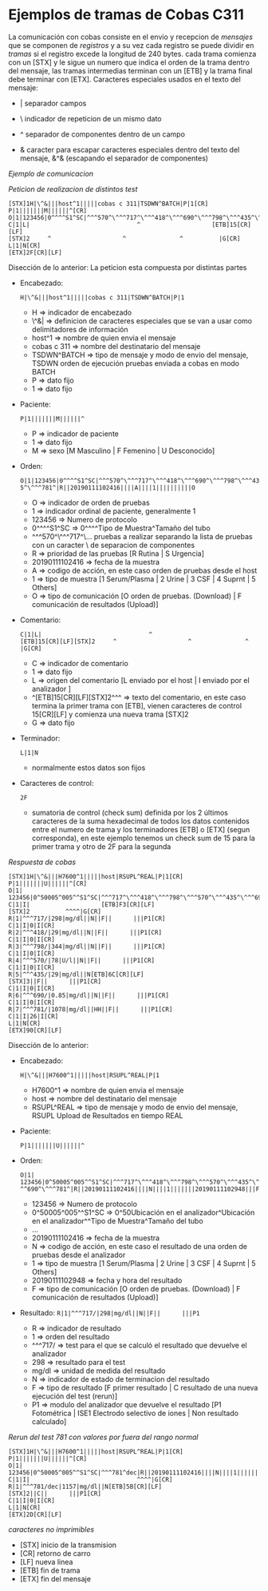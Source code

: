 # Ejemplos de tramas de Cobas C311

La comunicación con cobas consiste en el envio y recepcion de _mensajes_ que se componen de _registros_ y a su vez cada registro se puede dividir en _tramas_ si el registro excede la longitud de 240 bytes. cada trama comienza con un [STX] y le sigue un numero que indica el orden de la trama dentro del mensaje, las tramas intermedias terminan con un [ETB] y la trama final debe terminar con [ETX].
Caracteres especiales usados en el texto del mensaje:

* | separador campos

* \ indicador de repeticion de un mismo dato

* ^ separador de componentes dentro de un campo

* & caracter para escapar caracteres especiales dentro del texto del mensaje, &^& (escapando el separador de componentes)


*Ejemplo de comunicacion*

_Peticion de realizacion de distintos test_
```
[STX]1H|\^&|||host^1|||||cobas c 311|TSDWN^BATCH|P|1[CR]
P|1|||||||M||||||^[CR]
O|1|123456|0^^^^S1^SC|^^^570^\^^^717^\^^^418^\^^^690^\^^^798^\^^^435^\^^^781^|R||20190111102416||||A||||1||||||||||O[CR]
C|1|L|                              ^                    [ETB]15[CR][LF]
[STX]2     ^                    ^               ^          |G[CR]
L|1|N[CR]
[ETX]2F[CR][LF]
```
Disección de lo anterior:
La peticion esta compuesta por distintas partes
* Encabezado:

  `H|\^&|||host^1|||||cobas c 311|TSDWN^BATCH|P|1`
  + H => indicador de encabezado
  + \\^&| => definicion de caracteres especiales que se van a usar como delimitadores de información
  + host^1 => nombre de quien envia el mensaje
  + cobas c 311 => nombre del destinatario del mensaje
  + TSDWN^BATCH => tipo de mensaje y modo de envio del mensaje, TSDWN orden de ejecución pruebas enviada a cobas en modo BATCH 
  + P => dato fijo
  + 1 => dato fijo
   
* Paciente:
  
  `P|1|||||||M||||||^`
  + P => indicador de paciente
  + 1 => dato fijo
  + M => sexo [M Masculino | F Femenino | U Desconocido]
* Orden:
  
  `O|1|123456|0^^^^S1^SC|^^^570^\^^^717^\^^^418^\^^^690^\^^^798^\^^^435^\^^^781^|R||20190111102416||||A||||1||||||||||O`
  + O => indicador de orden de pruebas 
  + 1 => indicador ordinal de paciente, generalmente 1
  + 123456 => Numero de protocolo
  + 0^^^^S1^SC => 0^^^^Tipo de Muestra^Tamaño del tubo
  + ^^^570^\\^^^717^\\... pruebas a realizar separando la lista de pruebas con un caracter \\ de separacion de componentes
  + R => prioridad de las pruebas [R Rutina | S Urgencia]
  + 20190111102416 => fecha de la muestra
  + A => codigo de acción, en este caso orden de pruebas desde el host
  + 1 => tipo de muestra [1 Serum/Plasma | 2 Urine | 3 CSF | 4 Suprnt | 5 Others]
  + O => tipo de comunicación [O orden de pruebas. (Download) | F comunicación de resultados (Upload)]
* Comentario:
  
  `C|1|L|                              ^                    [ETB]15[CR][LF][STX]2     ^                    ^               ^          |G[CR]`
  + C => indicador de comentario
  + 1 => dato fijo
  + L => origen del comentario [L enviado por el host | I enviado por el analizador ]
  + ^[ETB]15[CR][LF][STX]2^^^ => texto del comentario, en este caso termina la primer trama con [ETB], vienen caracteres de control 15[CR][LF] y comienza una nueva trama [STX]2 
  + G => dato fijo
* Terminador:
  
  `L|1|N`
  + normalmente estos datos son fijos
* Caracteres de control:
  
  `2F`
  + sumatoria de control (check sum) definida por los 2 últimos caracteres de la suma hexadecimal de todos los datos contenidos entre el numero de trama y los terminadores [ETB] o [ETX] (segun corresponda), en este ejemplo tenemos un check sum de 15 para la primer trama y otro de 2F para la segunda


_Respuesta de cobas_
```
[STX]1H|\^&|||H7600^1|||||host|RSUPL^REAL|P|1[CR]
P|1|||||||U||||||^[CR]
O|1|                123456|0^50005^005^^S1^SC|^^^717^\^^^418^\^^^798^\^^^570^\^^^435^\^^^690^\^^^781^|R||20190111102416||||N||||1|||||||20190111102948|||F[CR]
C|1|I|                    [ETB]F3[CR][LF]
[STX]2          ^^^^|G[CR]
R|1|^^^717/|298|mg/dl||N||F||      |||P1[CR]
C|1|I|0|I[CR]
R|2|^^^418/|29|mg/dl||N||F||      |||P1[CR]
C|1|I|0|I[CR]
R|3|^^^798/|344|mg/dl||N||F||      |||P1[CR]
C|1|I|0|I[CR]
R|4|^^^570/|78|U/l||N||F||      |||P1[CR]
C|1|I|0|I[CR]
R|5|^^^435/|29|mg/dl||N[ETB]6C[CR][LF]
[STX]3||F||      |||P1[CR]
C|1|I|0|I[CR]
R|6|^^^690/|0.85|mg/dl||N||F||      |||P1[CR]
C|1|I|0|I[CR]
R|7|^^^781/|1078|mg/dl||HH||F||      |||P1[CR]
C|1|I|26|I[CR]
L|1|N[CR]
[ETX]90[CR][LF]
```
Disección de lo anterior:
* Encabezado:

  `H|\^&|||H7600^1|||||host|RSUPL^REAL|P|1`
  + H7600^1 => nombre de quien envia el mensaje
  + host => nombre del destinatario del mensaje
  + RSUPL^REAL => tipo de mensaje y modo de envio del mensaje, RSUPL Upload de Resultados en tiempo REAL
* Paciente:
  
  `P|1|||||||U||||||^`
* Orden:

  `O|1|                123456|0^50005^005^^S1^SC|^^^717^\^^^418^\^^^798^\^^^570^\^^^435^\^^^690^\^^^781^|R||20190111102416||||N||||1|||||||20190111102948|||F`
  + 123456 => Numero de protocolo
  + 0^50005^005^^S1^SC => 0^50Ubicación en el analizador^Ubicación en el analizador^^Tipo de Muestra^Tamaño del tubo
  + ...
  + 20190111102416 => fecha de la muestra
  + N => codigo de acción, en este caso el resultado de una orden de pruebas desde el analizador
  + 1 => tipo de muestra [1 Serum/Plasma | 2 Urine | 3 CSF | 4 Suprnt | 5 Others]
  + 20190111102948 => fecha y hora del resultado
  + F => tipo de comunicación [O orden de pruebas. (Download) | F comunicación de resultados (Upload)]
* Resultado:
  `R|1|^^^717/|298|mg/dl||N||F||      |||P1`
  + R => indicador de resultado
  + 1 => orden del resultado
  + ^^^717/ => test para el que se calculó el resultado que devuelve el analizador
  + 298 => resultado para el test
  + mg/dl => unidad de medida del resultado
  + N => indicador de estado de terminacion del resultado
  + F => tipo de resultado [F primer resultado | C resultado de una nueva ejecución del test (rerun)]
  + P1 => modulo del analizador que devuelve el resultado [P1 Fotométrica | ISE1 Electrodo selectivo de iones | Non resultado calculado] 

_Rerun del test 781 con valores por fuera del rango normal_
```
[STX]1H|\^&|||H7600^1|||||host|RSUPL^REAL|P|1[CR]
P|1|||||||U||||||^[CR]
O|1|                123456|0^50005^005^^S1^SC|^^^781^dec|R||20190111102416||||N||||1|||||||20190111112156|||F[CR]
C|1|I|                              ^^^^|G[CR]
R|1|^^^781/dec|1157|mg/dl||N[ETB]5B[CR][LF]
[STX]2||C||      |||P1[CR]
C|1|I|0|I[CR]
L|1|N[CR]
[ETX]2D[CR][LF]
```

_caracteres no imprimibles_

+ [STX] inicio de la transmision
+ [CR] retorno de carro
+ [LF] nueva linea
+ [ETB] fin de trama
+ [ETX] fin del mensaje


